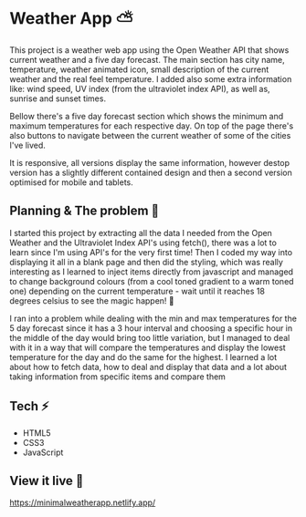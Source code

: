 # Weather App ⛅️
This project is a weather web app using the Open Weather API that shows current weather and a five day forecast. 
The main section has city name, temperature, weather animated icon, small description of the current weather and the real feel temperature. I added also some extra information like: wind speed, UV index (from the ultraviolet index API), as well as, sunrise and sunset times. 

Bellow there's a five day forecast section which shows the minimum and maximum temperatures for each respective day.
On top of the page there's also buttons to navigate between the current weather of some of the cities I've lived. 

It is responsive, all versions display the same information, however destop version has a slightly different contained design and then a second version optimised for mobile and tablets. 

## Planning & The problem 🧩
 I started this project by extracting all the data I needed from the Open Weather and the Ultraviolet Index API's using fetch(), there was a lot to learn since I'm using API's for the very first time! 
 Then I coded my way into displaying it all in a blank page and then did the styling, which was really interesting as I learned to inject items directly from javascript and managed to change background colours (from a cool toned gradient to a warm toned one) depending on the current temperature - wait until it reaches 18 degrees celsius to see the magic happen! 🔮

 I ran into a problem while dealing with the min and max temperatures for the 5 day forecast since it has a 3 hour interval and choosing a specific hour in the middle of the day would bring too little variation, but I managed to deal with it in a way that will compare the temperatures and display the lowest temperature for the day and do the same for the highest. 
 I learned a lot about how to fetch data, how to deal and display that data and a lot about taking information from specific items and compare them

 ## Tech ⚡
- HTML5
- CSS3
- JavaScript 

## View it live 🔴
https://minimalweatherapp.netlify.app/
